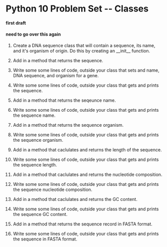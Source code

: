 # Python 10 Problem Set -- Classes

#### first draft
#### need to go over this again

1. Create a DNA sequence class that will contain a sequence, its name, and it's organism of origin. Do this by creating an \_\_init\_\_ function.

2. Add in a method that returns the sequence. 

3. Write some some lines of code, outside your class that sets and name, DNA sequence, and organism for a gene.
4. Write some some lines of code, outside your class that gets and prints the sequence.

5. Add in a method that returns the seqeunce name. 
6. Write some some lines of code, outside your class that gets and prints the sequence name.

7. Add in a method that returns the sequence organism.
8. Write some some lines of code, outside your class that gets and prints the sequence organism.

9. Add in a method that caclulates and returns the length of the sequence.
10. Write some some lines of code, outside your class that gets and prints the sequence length.

11. Add in a method that caclulates and returns the nucleotide composition.
12. Write some some lines of code, outside your class that gets and prints the sequence nucleotide composition.

13. Add in a method that caclulates and returns the GC content.
14. Write some some lines of code, outside your class that gets and prints the sequence GC content.

15. Add in a method that returns the sequence record in FASTA format.
16. Write some some lines of code, outside your class that gets and prints the sequence in FASTA format.







